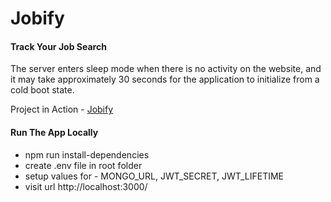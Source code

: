 # Jobify

#### Track Your Job Search
The server enters sleep mode when there is no activity on the website, and it may take approximately 30 seconds for the application to initialize from a cold boot state.


Project in Action - [Jobify](https://live-jobify.onrender.com)

#### Run The App Locally

- npm run install-dependencies
- create .env file in root folder
- setup values for - MONGO_URL, JWT_SECRET, JWT_LIFETIME
- visit url http://localhost:3000/

